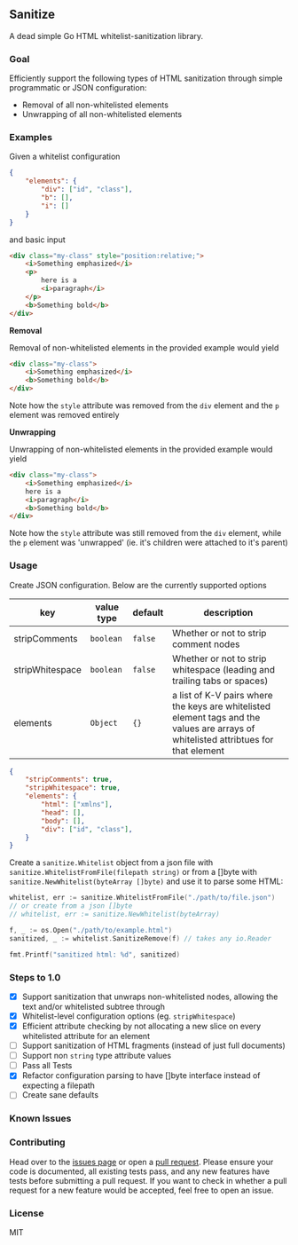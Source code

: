 ## Sanitize

A dead simple Go HTML whitelist-sanitization library.

### Goal

Efficiently support the following types of HTML sanitization through simple programmatic or JSON configuration:
- Removal of all non-whitelisted elements
- Unwrapping of all non-whitelisted elements

### Examples

Given a whitelist configuration

```json
{
    "elements": {
        "div": ["id", "class"],
        "b": [],
        "i": []
    }
}
```

and basic input

```html
<div class="my-class" style="position:relative;">
    <i>Something emphasized</i>
    <p>
        here is a
        <i>paragraph</i>
    </p>
    <b>Something bold</b> 
</div>
```

**Removal**

Removal of non-whitelisted elements in the provided example would yield

```html
<div class="my-class">
    <i>Something emphasized</i>
    <b>Something bold</b> 
</div>
```

Note how the `style` attribute was removed from the `div` element and the `p` element was removed entirely

**Unwrapping**

Unwrapping of non-whitelisted elements in the provided example would yield

```html
<div class="my-class">
    <i>Something emphasized</i>
    here is a
    <i>paragraph</i>
    <b>Something bold</b> 
</div>
```

Note how the `style` attribute was still removed from the `div` element, while the `p` element was 'unwrapped' (ie. it's children were attached to it's parent)

### Usage

Create JSON configuration. Below are the currently supported options

| key | value type | default | description |
|-----|------------|---------|-------------|
| stripComments | `boolean` | `false` | Whether or not to strip comment nodes |
| stripWhitespace | `boolean` | `false` | Whether or not to strip whitespace (leading and trailing tabs or spaces) |
| elements| `Object` | `{}` | a list of K-V pairs where the keys are whitelisted element tags and the values are arrays of whitelisted attribtues for that element |

```json
{
    "stripComments": true,
    "stripWhitespace": true,
    "elements": {
        "html": ["xmlns"],
        "head": [],
        "body": [],
        "div": ["id", "class"],
    }
}
```

Create a `sanitize.Whitelist` object from a json file with `sanitize.WhitelistFromFile(filepath string)` or from a []byte with `sanitize.NewWhitelist(byteArray []byte)` and use it to parse some HTML:

```go
whitelist, err := sanitize.WhitelistFromFile("./path/to/file.json")
// or create from a json []byte
// whitelist, err := sanitize.NewWhitelist(byteArray)

f, _ := os.Open("./path/to/example.html")
sanitized, _ := whitelist.SanitizeRemove(f) // takes any io.Reader

fmt.Printf("sanitized html: %d", sanitized)
```

### Steps to 1.0
- [x] Support sanitization that unwraps non-whitelisted nodes, allowing the text and/or whitelisted subtree through
- [x] Whitelist-level configuration options (eg. `stripWhitespace`)
- [x] Efficient attribute checking by not allocating a new slice on every whitelisted attribute for an element
- [ ] Support sanitization of HTML fragments (instead of just full documents)
- [ ] Support non `string` type attribute values
- [ ] Pass all Tests
- [x] Refactor configuration parsing to have []byte interface instead of expecting a filepath
- [ ] Create sane defaults

### Known Issues

### Contributing

Head over to the [issues page](https://github.com/maxwells/go-html-sanitizer/issues) or open a [pull request](https://github.com/maxwells/go-html-sanitizer/pulls). Please ensure your code is documented, all existing tests pass, and any new features have tests before submitting a pull request. If you want to check in whether a pull request for a new feature would be accepted, feel free to open an issue.

### License

MIT